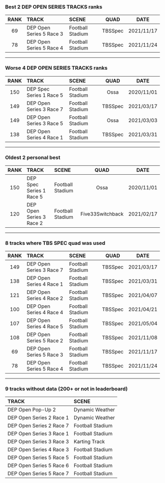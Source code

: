 ### Best 2 DEP OPEN SERIES TRACKS ranks
|RANK|TRACK|SCENE|QUAD|DATE|
|:---:|:---|:---|:---:|:---:|
|69|DEP Open Series 5 Race 3|Football Stadium|TBSSpec|2021/11/17|
|78|DEP Open Series 5 Race 4|Football Stadium|TBSSpec|2021/11/24|
---
### Worse 4 DEP OPEN SERIES TRACKS ranks
|RANK|TRACK|SCENE|QUAD|DATE|
|:---:|:---|:---|:---:|:---:|
|150|DEP Spec Series 1 Race 5|Football Stadium|Ossa|2020/11/01|
|149|DEP Open Series 3 Race 7|Football Stadium|TBSSpec|2021/03/17|
|149|DEP Open Series 3 Race 5|Football Stadium|Ossa|2021/03/03|
|138|DEP Open Series 4 Race 1|Football Stadium|TBSSpec|2021/03/31|
---
### Oldest 2 personal best
|RANK|TRACK|SCENE|QUAD|DATE|
|:---:|:---|:---|:---:|:---:|
|150|DEP Spec Series 1 Race 5|Football Stadium|Ossa|2020/11/01|
|120|DEP Open Series 3 Race 2|Football Stadium|Five33Switchback|2021/02/17|
---
### 8 tracks where TBS SPEC quad was used
|RANK|TRACK|SCENE|QUAD|DATE|
|:---:|:---|:---|:---:|:---:|
|149|DEP Open Series 3 Race 7|Football Stadium|TBSSpec|2021/03/17|
|138|DEP Open Series 4 Race 1|Football Stadium|TBSSpec|2021/03/31|
|121|DEP Open Series 4 Race 2|Football Stadium|TBSSpec|2021/04/07|
|100|DEP Open Series 4 Race 4|Football Stadium|TBSSpec|2021/04/21|
|107|DEP Open Series 4 Race 5|Football Stadium|TBSSpec|2021/05/04|
|108|DEP Open Series 5 Race 2|Football Stadium|TBSSpec|2021/11/08|
|69|DEP Open Series 5 Race 3|Football Stadium|TBSSpec|2021/11/17|
|78|DEP Open Series 5 Race 4|Football Stadium|TBSSpec|2021/11/24|
---
### 9 tracks without data (200+ or not in leaderboard)
|TRACK|SCENE|
|:---|:---|
|DEP Open Pop-Up 2|Dynamic Weather|
|DEP Open Series 2 Race 1|Dynamic Weather|
|DEP Open Series 2 Race 7|Football Stadium|
|DEP Open Series 3 Race 1|Football Stadium|
|DEP Open Series 3 Race 3|Karting Track|
|DEP Open Series 4 Race 3|Football Stadium|
|DEP Open Series 5 Race 5|Football Stadium|
|DEP Open Series 5 Race 6|Football Stadium|
|DEP Open Series 5 Race 7|Football Stadium|
